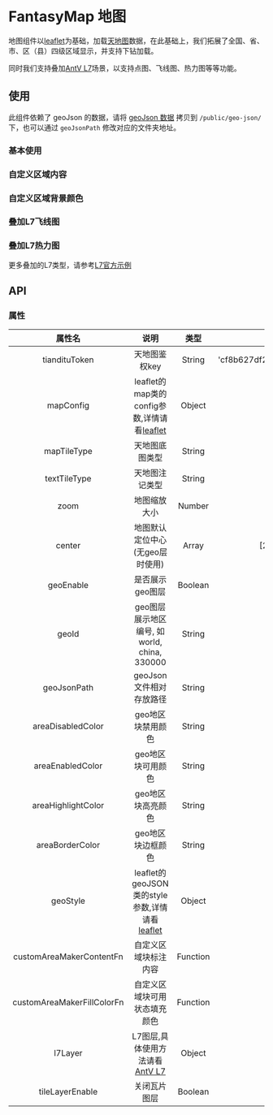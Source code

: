 # FantasyMap 地图

地图组件以[leaflet](https://leafletjs.cn/)为基础，加载[天地图](https://www.tianditu.gov.cn/)数据，在此基础上，我们拓展了全国、省、市、区（县）四级区域显示，并支持下钻加载。

同时我们支持叠加[AntV L7](https://l7.antv.antgroup.com/)场景，以支持点图、飞线图、热力图等等功能。



## 使用

此组件依赖了 geoJson 的数据，请将 [geoJson 数据](http://10.10.3.188:9090/castle/components/geo-json) 拷贝到 `/public/geo-json/` 下，也可以通过 `geoJsonPath` 修改对应的文件夹地址。

### 基本使用

<demo src="./fantasy-map-demos/basic.vue"></demo>

### 自定义区域内容

<demo src="./fantasy-map-demos/custom-area-content.vue"></demo>

### 自定义区域背景颜色

<demo src="./fantasy-map-demos/custom-area-background-color.vue"></demo>

### 叠加L7飞线图

<demo src="./fantasy-map-demos/l7-line-scene.vue"></demo>

### 叠加L7热力图

<demo src="./fantasy-map-demos/l7-heat-scene.vue"></demo>

更多叠加的L7类型，请参考[L7官方示例](https://l7.antv.antgroup.com/examples)

## API

### 属性

| 属性名 | 说明 |  类型  | 默认值 |
| :----: | :--: | :----: | :----: |
|  tiandituToken  | 天地图鉴权key | String |  'cf8b627df2989291ecfc67605220bf98'  |
|  mapConfig  | leaflet的map类的config参数,详情请看[leaflet](https://leafletjs.com/reference.html#map-example) | Object |  无  |
|  mapTileType  | 天地图底图类型 | String |  'vec_w'  |
|  textTileType  | 天地图注记类型 | String |  'cva_w'  |
|  zoom  | 地图缩放大小 | Number |  8  |
|  center  | 地图默认定位中心(无geo层时使用) | Array |  [29.284433, 120.3]  |
|  geoEnable  | 是否展示geo图层 | Boolean |  true  |
|  geoId  | geo图层展示地区编号, 如world, china, 330000 | String |  '330000'  |
|  geoJsonPath  | geoJson文件相对存放路径 | String |  './geo-json/'  |
|  areaDisabledColor  | geo地区块禁用颜色 | String |  '#092867'  |
|  areaEnabledColor  | geo地区块可用颜色 | String |  '#0151C390'  |
|  areaHighlightColor  | geo地区块高亮颜色 | String |  '#049EFF'  |
|  areaBorderColor  | geo地区块边框颜色 | String |  '#00ffff'  |
|  geoStyle  | leaflet的geoJSON类的style参数,详情请看[leaflet](https://leafletjs.com/reference.html#geojson) | Object |  无  |
|  customAreaMakerContentFn  | 自定义区域块标注内容 | Function |  无  |
|  customAreaMakerFillColorFn  | 自定义区域块可用状态填充颜色 | Function |  无  |
|  l7Layer  | L7图层,具体使用方法请看[AntV L7](https://l7.antv.antgroup.com/tutorial/map/leaflet) | Object |  无  |
|  tileLayerEnable | 关闭瓦片图层 | Boolean | true |
